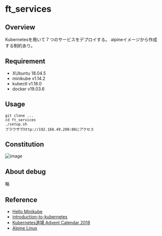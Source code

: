 # ft_services

## Overview
Kubernetesを用いて７つのサービスをデプロイする。
alpineイメージから作成する制約あり。

## Requirement
- XUbuntu 18.04.5
- minikube v1.14.2
- kubectl v1.18.0
- docker v19.03.6

## Usage
```
git clone ...
cd ft_services
./setup.sh
ブラウザでhttp://192.168.49.200:80にアクセス
```
## Constitution
![image](https://user-images.githubusercontent.com/65395999/109416387-440a1700-7a01-11eb-88e4-6b8c15abe0b2.png)

## About debug
略

## Reference
- [Hello Minikube](https://kubernetes.io/ja/docs/tutorials/hello-minikube/)
- [introduction-to-kubernetes](https://cybozu.github.io/introduction-to-kubernetes/introduction-to-kubernetes.html)
- [Kubernetes道場 Advent Calendar 2018](https://qiita.com/advent-calendar/2018/k8s-dojo)
- [Alpine Linux](https://wiki.alpinelinux.org/wiki/Main_Page)
